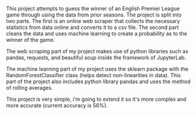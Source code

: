 This project attempts to guess the winner of an English Premier League game through using the data from prior seasons.
The project is split into two parts. The first is an online web scraper that collects the necessary statistics from data online and converts it to a csv file. The second part cleans the data and uses machine learning to create a probability as to the winner of the game.

The web scraping part of my project makes use of python libraries such as pandas, requests, and beautiful soup inside the framework of JupyterLab.

The machine learning part of my project uses the sklearn package with the RandomForestClassifier class (helps detect non-linearities in data). This part of the project also includes python library pandas and uses the method of rolling averages.

This project is very simple, i'm going to extend it so it's more complex and more accurate (current accuracy is 56%).
